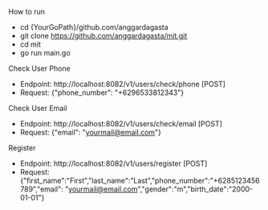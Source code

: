 How to run
- cd {YourGoPath}/github.com/anggardagasta
- git clone https://github.com/anggardagasta/mit.git
- cd mit
- go run main.go

Check User Phone
- Endpoint: http://localhost:8082/v1/users/check/phone [POST]
- Request: {"phone_number": "+6296533812343"}

Check User Email
- Endpoint: http://localhost:8082/v1/users/check/email [POST]
- Request: {"email": "yourmail@email.com"}

Register
- Endpoint: http://localhost:8082/v1/users/register [POST]
- Request: {"first_name":"First","last_name":"Last","phone_number":"+6285123456789","email": "yourmail@email.com","gender":"m","birth_date":"2000-01-01"}
